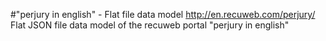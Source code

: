 #"perjury in english" - Flat file data model
http://en.recuweb.com/perjury/
Flat JSON file data model of the recuweb portal "perjury in english"

